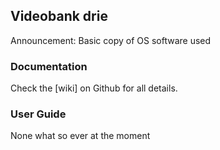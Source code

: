 ## Videobank drie

Announcement: Basic copy of OS software used

### Documentation

Check the [wiki] on Github for all details.

### User Guide

None what so ever at the moment